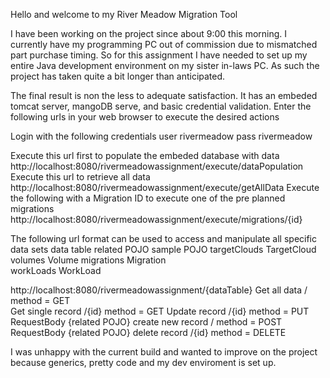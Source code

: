 Hello and welcome to my River Meadow Migration Tool

   I have been working on the project since about 9:00 this morning. I currently have my programming PC out of commission due to mismatched part purchase timing. So for this assignment I have needed to set up my entire Java development environment on my sister in-laws PC. As such the project has taken quite a bit longer than anticipated.
   
   The final result is non the less to adequate satisfaction. It has an embeded tomcat server, mangoDB serve, and basic credential validation. Enter the following urls in your web browser to execute the desired actions
   
   Login with the following credentials
   user rivermeadow
   pass rivermeadow
   
   Execute this url first to populate the embeded database with data
   http://localhost:8080/rivermeadowassignment/execute/dataPopulation
   Execute this url to retrieve all data
   http://localhost:8080/rivermeadowassignment/execute/getAllData 
   Execute the following with a Migration ID to execute one of the pre planned migrations 
   http://localhost:8080/rivermeadowassignment/execute/migrations/{id}

   The following url format can be used to access and manipulate all specific data sets
   data table		related POJO		sample POJO
   targetClouds		TargetCloud	
   volumes			Volume
   migrations		Migration			
   workLoads		WorkLoad
   
   http://localhost:8080/rivermeadowassignment/{dataTable}
	  Get all data 			/		method = GET	
   	  Get single record		/{id} 	method = GET
	  Update record			/{id} 	method = PUT	RequestBody {related POJO}
	  create new record		/ 		method = POST 	RequestBody {related POJO} 
	  delete record			/{id} 	method = DELETE
   
   
   I was unhappy with the current build and wanted to improve on the project because generics, pretty code and my dev enviroment is set up.
   
   